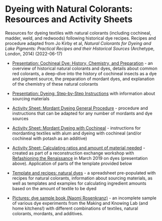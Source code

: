 # Dyeing with Natural Colorants: Resources and Activity Sheets
Resources for dyeing textiles with natural colorants (including cochineal, madder, weld, and redwoods) following historical dye recipes. Recipes and procedure adapted from Jo Kirby et al, *Natural Colorants for Dyeing and Lake Pigments: Practical Recipes and their Historical Sources* (Archetype, London, 2014) (2022-06-17)

- [Presentation: Cochineal Dye: History, Chemistry, and Preparation](/documents/pdf/rosenkranz_2019-april_dyes_cochineal-history-chem-prep.pdf) - an overview of historical natural colorants and dyes, details about common red colorants, a deep-dive into the history of cochineal insects as a dye and pigment source, the preparation of mordant dyes, and explanation of the chemistry of these natural colorants

- [Presentation: Dyeing: Step-by-Step Instructions](/documents/pdf/rosenkranz_2018_dyes_cochineal-step-by-step.pdf) with information about sourcing materials 
- [Activity Sheet: Mordant Dyeing General Procedure](/documents/pdf/rosenkranz_2019_dyes_handout_general-mordant-and-dye-processes.pdf) - procedure and instructions that can be adapted for any number of mordants and dye sources
- [Activity Sheet: Mordant Dyeing with Cochineal](/documents/pdf/rosenkranz_2018_dyes_handout_dyeing-with-cochineal.pdf) - instructions for mordanting textiles with alum and dyeing with cochineal (and/or cochineal with potash as an additive)
- [Activity Sheet: Calculating ratios and amount of material needed](/documents/pdf/rosenkranz_2019_dyes_handout_reconstruction-exchange_dyeing-with-natural-colorants.pdf) - created as part of a reconstruction exchange workshop with [Refashioning the Renaissance](http://refashioningrenaissance.eu/) in March 2019 on dyes (presentation above). Application of parts of the template provided below 
- [Template and recipes: natural dyes](/documents/rosenkranz_2019_dyes_TEMPLATE-AND-RECIPES_dye-experiments.xlsx) - a spreadsheet pre-populated with recipes for natural colorants, information about sourcing materials, as well as templates and examples for calculating ingredient amounts based on the amount of textile to be dyed
- [Pictures: dye sample book (Naomi Rosenkranz)](https://photos.app.goo.gl/3oVnsawjQkq3JNCX7) - an incomplete sample of various dye experiments from the Making and Knowing Lab (and home kitchens!) with different combinations of textiles, natural colorants, mordants, and additives.
